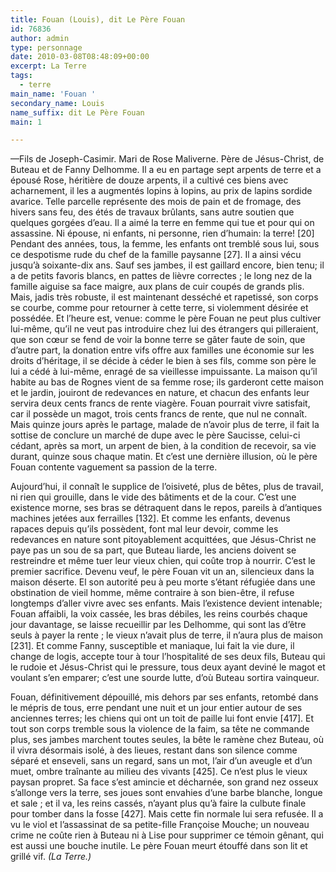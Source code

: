 ```yaml
---
title: Fouan (Louis), dit Le Père Fouan
id: 76836
author: admin
type: personnage
date: 2010-03-08T08:48:09+00:00
excerpt: La Terre
tags:
  - terre
main_name: 'Fouan '
secondary_name: Louis
name_suffix: dit Le Père Fouan
main: 1

---
```

—Fils de Joseph-Casimir. Mari de Rose Maliverne. Père de Jésus-Christ, de Buteau et de Fanny Delhomme. Il a eu en partage sept arpents de terre et a épousé Rose, héritière de douze arpents, il a cultivé ces biens avec acharnement, il les a augmentés lopins à lopins, au prix de lapins sordide avarice. Telle parcelle représente des mois de pain et de fromage, des hivers sans feu, des étés de travaux brûlants, sans autre soutien que quelques gorgées d&rsquo;eau. Il a aimé la terre en femme qui tue et pour qui on assassine. Ni épouse, ni enfants, ni personne, rien d&rsquo;humain: la terre! [20] Pendant des années, tous, la femme, les enfants ont tremblé sous lui, sous ce despotisme rude du chef de la famille paysanne [27]. Il a ainsi vécu jusqu&rsquo;à soixante-dix ans. Sauf ses jambes, il est gaillard encore, bien tenu; il a de petits favoris blancs, en pattes de lièvre correctes ; le long nez de la famille aiguise sa face maigre, aux plans de cuir coupés de grands plis. Mais, jadis très robuste, il est maintenant desséché et rapetissé, son corps se courbe, comme pour retourner à cette terre, si violemment désirée et possédée. Et l&rsquo;heure est, venue: comme le père Fouan ne peut plus cultiver lui-même, qu&rsquo;il ne veut pas introduire chez lui des étrangers qui pilleraient, que son cœur se fend de voir la bonne terre se gâter faute de soin, que d&rsquo;autre part, la donation entre vifs offre aux familles une économie sur les droits d&rsquo;héritage, il se décide à céder le bien à ses fils, comme son père le lui a cédé à lui-même, enragé de sa vieillesse impuissante. La maison qu&rsquo;il habite au bas de Rognes vient de sa femme rose; ils garderont cette maison et le jardin, jouiront de redevances en nature, et chacun des enfants leur servira deux cents francs de rente viagère. Fouan pourrait vivre satisfait, car il possède un magot, trois cents francs de rente, que nul ne connaît. Mais quinze jours après le partage, malade de n&rsquo;avoir plus de terre, il fait la sottise de conclure un marché de dupe avec le père Saucisse, celui-ci cédant, après sa mort, un arpent de bien, à la condition de recevoir, sa vie durant, quinze sous chaque matin. Et c&rsquo;est une dernière illusion, où le père Fouan contente vaguement sa passion de la terre.

Aujourd&rsquo;hui, il connaît le supplice de l&rsquo;oisiveté, plus de bêtes, plus de travail, ni rien qui grouille, dans le vide des bâtiments et de la cour. C&rsquo;est une existence morne, ses bras se détraquent dans le repos, pareils à d&rsquo;antiques machines jetées aux ferrailles [132]. Et comme les enfants, devenus rapaces depuis qu&rsquo;ils possèdent, font mal leur devoir, comme les redevances en nature sont pitoyablement acquittées, que Jésus-Christ ne paye pas un sou de sa part, que Buteau liarde, les anciens doivent se restreindre et même tuer leur vieux chien, qui coûte trop à nourrir. C&rsquo;est le premier sacrifice. Devenu veuf, le père Fouan vit un an, silencieux dans la maison déserte. El son autorité peu à peu morte s&rsquo;étant réfugiée dans une obstination de vieil homme, même contraire à son bien-être, il refuse longtemps d&rsquo;aller vivre avec ses enfants. Mais l&rsquo;existence devient intenable; Fouan affaibli, la voix cassée, les bras débiles, les reins courbés chaque jour davantage, se laisse recueillir par les Delhomme, qui sont las d&rsquo;être seuls à payer la rente ; le vieux n&rsquo;avait plus de terre, il n&rsquo;aura plus de maison [231]. Et comme Fanny, susceptible et maniaque, lui fait la vie dure, il change de logis, accepte tour à tour l&rsquo;hospitalité de ses deux fils, Buteau qui le rudoie et Jésus-Christ qui le pressure, tous deux ayant deviné le magot et voulant s&rsquo;en emparer; c&rsquo;est une sourde lutte, d&rsquo;où Buteau sortira vainqueur.

Fouan, définitivement dépouillé, mis dehors par ses enfants, retombé dans le mépris de tous, erre pendant une nuit et un jour entier autour de ses anciennes terres; les chiens qui ont un toit de paille lui font envie [417]. Et tout son corps tremble sous la violence de la faim, sa tête ne commande plus, ses jambes marchent toutes seules, la bête le ramène chez Buteau, où il vivra désormais isolé, à des lieues, restant dans son silence comme séparé et enseveli, sans un regard, sans un mot, l&rsquo;air d&rsquo;un aveugle et d&rsquo;un muet, ombre traînante au milieu des vivants [425]. Ce n&rsquo;est plus le vieux paysan propret. Sa face s&rsquo;est amincie et décharnée, son grand nez osseux s&rsquo;allonge vers la terre, ses joues sont envahies d&rsquo;une barbe blanche, longue et sale ; et il va, les reins cassés, n&rsquo;ayant plus qu&rsquo;à faire la culbute finale pour tomber dans la fosse [427]. Mais cette fin normale lui sera refusée. Il a vu le viol et l&rsquo;assassinat de sa petite-fille Françoise Mouche; un nouveau crime ne coûte rien à Buteau ni à Lise pour supprimer ce témoin gênant, qui est aussi une bouche inutile. Le père Fouan meurt étouffé dans son lit et grillé vif. _(La Terre.)_